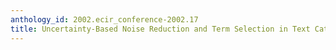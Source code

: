 ```yaml
---
anthology_id: 2002.ecir_conference-2002.17
title: Uncertainty-Based Noise Reduction and Term Selection in Text Categorization
---
```

